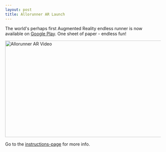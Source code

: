 ```yaml
---
layout: post
title: Allorunner AR Launch
---
```

The world's perhaps first Augmented Reality endless runner is now available on [Google Play](https://play.google.com/store/apps/details?id=com.michaeltroger.allorunnerar).
One sheet of paper - endless fun! 

<img width="558" height="313" src="/images/allorunnervideo.png" alt="Allorunner AR Video"/>

Go to the [instructions-page](/allorunnerar) for more info.

